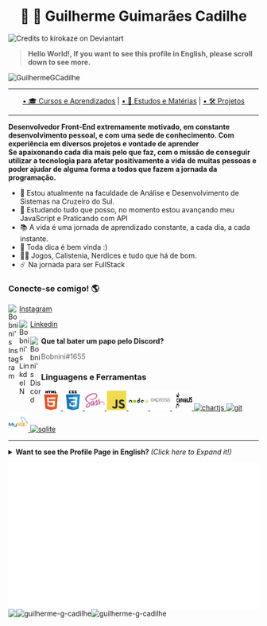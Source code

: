 <h1 align="center"> 🎲 👑 Guilherme Guimarães Cadilhe </h1>

![Credits to kirokaze on Deviantart](https://images-wixmp-ed30a86b8c4ca887773594c2.wixmp.com/f/12cbe8a4-f55c-4b40-85bb-d8e1405e7b84/datjp1z-fc3069a4-9ffc-40d0-861b-a53e6a267634.gif?token=eyJ0eXAiOiJKV1QiLCJhbGciOiJIUzI1NiJ9.eyJzdWIiOiJ1cm46YXBwOiIsImlzcyI6InVybjphcHA6Iiwib2JqIjpbW3sicGF0aCI6IlwvZlwvMTJjYmU4YTQtZjU1Yy00YjQwLTg1YmItZDhlMTQwNWU3Yjg0XC9kYXRqcDF6LWZjMzA2OWE0LTlmZmMtNDBkMC04NjFiLWE1M2U2YTI2NzYzNC5naWYifV1dLCJhdWQiOlsidXJuOnNlcnZpY2U6ZmlsZS5kb3dubG9hZCJdfQ.EhZ4RizC9z6297iq2CQG7W1pWlGvBUG3fKjQtGVIImQ)

>**Hello World!, If you want to see this profile in English, please scroll down to see more.**

<p align="left"> <img src="https://komarev.com/ghpvc/?username=guilherme-g-cadilhe&label=Profile%20views&color=0e75b6&style=flat" alt="GuilhermeGCadilhe" /> </p>

---
<p align="center">
  <a href="https://github.com/Guilherme-G-Cadilhe/Cursos">• 🎓 Cursos e Aprendizados</a> |
    <a href="https://github.com/Guilherme-G-Cadilhe/Estudos-Materias">• 📘 Estudos e Matérias</a> |
   <a href="https://github.com/Guilherme-G-Cadilhe/Projetos">• 🛠️ Projetos</a> 
</p>

---

**Desenvolvedor Front-End extremamente motivado, em constante desenvolvimento pessoal, e com uma sede de conhecimento. Com experiência em diversos projetos e vontade de aprender<br>
Se apaixonando cada dia mais pelo que faz, com o missão de conseguir utilizar a tecnologia para afetar positivamente a vida de muitas pessoas e poder ajudar de alguma forma a todos que fazem a jornada da programação.**

- 🏫 Estou atualmente na faculdade de Análise e Desenvolvimento de Sistemas na Cruzeiro do Sul.
- 🧠 Estudando tudo que posso, no momento estou avançando meu JavaScript e Praticando com API
- 📚 A vida é uma jornada de aprendizado constante, a cada dia, a cada instante.
- 💬 Toda dica é bem vinda :)
- 🐉🎲  Jogos, Calistenia, Nerdices e tudo que há de bom.
- ☄️ Na jornada para ser FullStack

### Conecte-se comigo! 🌎
<a><img align="left" alt="Bobnini's Instagram" width="22px" src="https://cdn.jsdelivr.net/npm/simple-icons@v3/icons/instagram.svg" />
</a><a href="https://www.instagram.com/bobnini.guilherme/">Instagram</a>
<br/>

<a><img align="left" alt="Bobnini's LinkdeIN" width="22px" src="https://cdn.jsdelivr.net/npm/simple-icons@v3/icons/linkedin.svg" />
</a><a href="https://www.linkedin.com/in/guilhermegcadilhe/">Linkedin </a>
<br/>  <br/> 
<a> <img align="left" alt="Bobnini's Discord" width="22px" src="https://cdn.jsdelivr.net/npm/simple-icons@v3/icons/discord.svg" /> </a> **Que tal bater um papo pelo Discord?** 
>Bobnini#1655

### Linguagens e Ferramentas

<p align="left"> 
  <a href="https://www.w3.org/html/" target="_blank"> <img src="https://raw.githubusercontent.com/devicons/devicon/master/icons/html5/html5-original-wordmark.svg" alt="html5" width="40" height="40"/> </a>
  <a href="https://www.w3schools.com/css/" target="_blank"> <img src="https://raw.githubusercontent.com/devicons/devicon/master/icons/css3/css3-original-wordmark.svg" alt="css3" width="40" height="40"/> </a> 
  <a href="https://sass-lang.com" target="_blank"> <img src="https://raw.githubusercontent.com/devicons/devicon/master/icons/sass/sass-original.svg" alt="sass" width="40" height="40"/> </a>
  <a href="https://developer.mozilla.org/en-US/docs/Web/JavaScript" target="_blank"> <img src="https://raw.githubusercontent.com/devicons/devicon/master/icons/javascript/javascript-original.svg" alt="javascript" width="40" height="40"/> </a> 
  <a href="https://nodejs.org" target="_blank"> <img src="https://raw.githubusercontent.com/devicons/devicon/master/icons/nodejs/nodejs-original-wordmark.svg" alt="nodejs" width="40" height="40"/> </a> 
  <a href="https://expressjs.com" target="_blank"> <img src="https://raw.githubusercontent.com/devicons/devicon/master/icons/express/express-original-wordmark.svg" alt="express" width="40" height="40"/> </a> 
  <a href="https://canvasjs.com" target="_blank"> <img src="https://raw.githubusercontent.com/Hardik0307/Hardik0307/master/assets/canvasjs-charts.svg" alt="canvasjs" width="40" height="40"/> </a>
  <a href="https://www.chartjs.org" target="_blank"> <img src="https://www.chartjs.org/media/logo-title.svg" alt="chartjs" width="40" height="40"/> </a> 
  <a href="https://git-scm.com/" target="_blank"> <img src="https://www.vectorlogo.zone/logos/git-scm/git-scm-icon.svg" alt="git" width="40" height="40"/> </a> 
   <a href="https://www.mysql.com/" target="_blank"> <img src="https://raw.githubusercontent.com/devicons/devicon/master/icons/mysql/mysql-original-wordmark.svg" alt="mysql" width="40" height="40"/> </a> 
  <a href="https://www.sqlite.org/" target="_blank"> <img src="https://www.vectorlogo.zone/logos/sqlite/sqlite-icon.svg" alt="sqlite" width="40" height="40"/> </a> </p>


---

<details>
  <summary> <b> Want to see the Profile Page in English? </b> <i>(Click here to Expand it!)</i> </summary>
  <br>
  
  
**Extremely motivated Front-End Developer, in constant personal development, and with a thirst for knowledge. Experienced in several projects and eager to learn.<br>
Falling more and more in love with programming, with the mission of being able to use technology to positively affect the lives of many people and to be able to help in some way everyone who walks the long journey of programming.**


- 🏫 Currently on Analysis and Systems Development College at Cruzeiro do Sul.
- 🧠 Learning everything i can, at the moment im advancing my knowledge of JavaScript and Praticing with API.
- 📚 Life is a constant learning journey, every day, every moment.
- 💬 Every tip and help is welcome ;)
- 🐉🎲 Games, Calisthenic, Nerdy and everything that is good.
- ☄️ On the Full Stack journey


### Connect with me! 🌎
<a><img align="left" alt="Bobnini's Instagram" width="22px" src="https://cdn.jsdelivr.net/npm/simple-icons@v3/icons/instagram.svg" />
</a><a href="https://www.instagram.com/bobnini.guilherme/">Instagram</a>
<br/> <br/>
<a><img align="left" alt="Bobnini's LinkdeIN" width="22px" src="https://cdn.jsdelivr.net/npm/simple-icons@v3/icons/linkedin.svg" />
</a><a href="https://www.linkedin.com/in/guilhermegcadilhe/">Linkedin </a>
<br/>  <br/> 
<a> <img align="left" alt="Bobnini's Discord" width="22px" src="https://cdn.jsdelivr.net/npm/simple-icons@v3/icons/discord.svg" /> </a> **What about a chat on discord?** 
>Bobnini#1655

### Languagues and Tools
<p align="left"> 
  <a href="https://www.w3.org/html/" target="_blank"> <img src="https://raw.githubusercontent.com/devicons/devicon/master/icons/html5/html5-original-wordmark.svg" alt="html5" width="40" height="40"/> </a>
  <a href="https://www.w3schools.com/css/" target="_blank"> <img src="https://raw.githubusercontent.com/devicons/devicon/master/icons/css3/css3-original-wordmark.svg" alt="css3" width="40" height="40"/> </a> 
  <a href="https://sass-lang.com" target="_blank"> <img src="https://raw.githubusercontent.com/devicons/devicon/master/icons/sass/sass-original.svg" alt="sass" width="40" height="40"/> </a>
  <a href="https://developer.mozilla.org/en-US/docs/Web/JavaScript" target="_blank"> <img src="https://raw.githubusercontent.com/devicons/devicon/master/icons/javascript/javascript-original.svg" alt="javascript" width="40" height="40"/> </a> 
  <a href="https://nodejs.org" target="_blank"> <img src="https://raw.githubusercontent.com/devicons/devicon/master/icons/nodejs/nodejs-original-wordmark.svg" alt="nodejs" width="40" height="40"/> </a> 
  <a href="https://expressjs.com" target="_blank"> <img src="https://raw.githubusercontent.com/devicons/devicon/master/icons/express/express-original-wordmark.svg" alt="express" width="40" height="40"/> </a> 
  <a href="https://canvasjs.com" target="_blank"> <img src="https://raw.githubusercontent.com/Hardik0307/Hardik0307/master/assets/canvasjs-charts.svg" alt="canvasjs" width="40" height="40"/> </a>
  <a href="https://www.chartjs.org" target="_blank"> <img src="https://www.chartjs.org/media/logo-title.svg" alt="chartjs" width="40" height="40"/> </a> 
  <a href="https://git-scm.com/" target="_blank"> <img src="https://www.vectorlogo.zone/logos/git-scm/git-scm-icon.svg" alt="git" width="40" height="40"/> </a> 
   <a href="https://www.mysql.com/" target="_blank"> <img src="https://raw.githubusercontent.com/devicons/devicon/master/icons/mysql/mysql-original-wordmark.svg" alt="mysql" width="40" height="40"/> </a> 
  <a href="https://www.sqlite.org/" target="_blank"> <img src="https://www.vectorlogo.zone/logos/sqlite/sqlite-icon.svg" alt="sqlite" width="40" height="40"/> </a> </p>
  </details>
  
<p>
 <img align="left" src="https://github.com/Guilherme-G-Cadilhe/Github-Stats-Teste/blob/master/generated/overview.svg" />
</p>

<p>
<img align="left" src="https://github-readme-stats.vercel.app/api?username=Guilherme-G-Cadilhe&show_icons=true&theme=buefy" />
</p>
 
<p>
<img align="left" src="https://github-readme-streak-stats.herokuapp.com/?user=guilherme-g-cadilhe&" alt="guilherme-g-cadilhe" />
</p>

<p>
<img align="left" src="https://github-readme-stats.vercel.app/api/top-langs/?username=guilherme-g-cadilhe&layout=compact&show_icons=true&theme=buefy&langs_count=10&exclude_repo=Github-Stats-Teste" alt="guilherme-g-cadilhe" />
</p>





